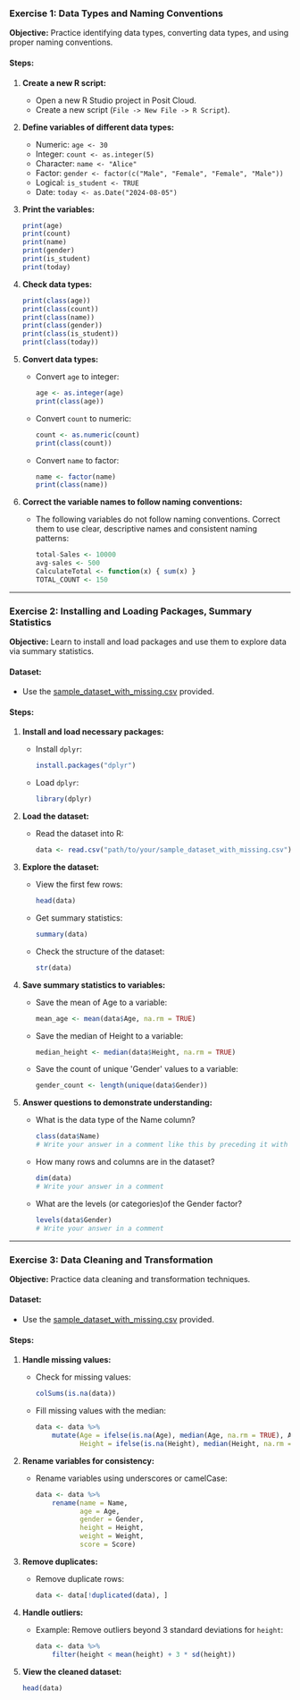 ### Exercise 1: Data Types and Naming Conventions
**Objective:** Practice identifying data types, converting data types, and using proper naming conventions.

#### Steps:
1. **Create a new R script:**
   - Open a new R Studio project in Posit Cloud.
   - Create a new script (`File -> New File -> R Script`).

2. **Define variables of different data types:**
   - Numeric: `age <- 30`
   - Integer: `count <- as.integer(5)`
   - Character: `name <- "Alice"`
   - Factor: `gender <- factor(c("Male", "Female", "Female", "Male"))`
   - Logical: `is_student <- TRUE`
   - Date: `today <- as.Date("2024-08-05")`

3. **Print the variables:**
   ```r
   print(age)
   print(count)
   print(name)
   print(gender)
   print(is_student)
   print(today)
   ```

4. **Check data types:**
   ```r
   print(class(age))
   print(class(count))
   print(class(name))
   print(class(gender))
   print(class(is_student))
   print(class(today))
   ```

5. **Convert data types:**
   - Convert `age` to integer:
     ```r
     age <- as.integer(age)
     print(class(age))
     ```
   - Convert `count` to numeric:
     ```r
     count <- as.numeric(count)
     print(class(count))
     ```
   - Convert `name` to factor:
     ```r
     name <- factor(name)
     print(class(name))
     ```

6. **Correct the variable names to follow naming conventions:**
   - The following variables do not follow naming conventions. Correct them to use clear, descriptive names and consistent naming patterns:
     ```r
     total-Sales <- 10000
     avg-sales <- 500
     CalculateTotal <- function(x) { sum(x) }
     TOTAL_COUNT <- 150
     ```



---

### Exercise 2: Installing and Loading Packages, Summary Statistics
**Objective:** Learn to install and load packages and use them to explore data via summary statistics.

#### Dataset:
- Use the [sample_dataset_with_missing.csv](sandbox:/mnt/data/sample_dataset_with_missing.csv) provided.

#### Steps:
1. **Install and load necessary packages:**
   - Install `dplyr`:
     ```r
     install.packages("dplyr")
     ```
   - Load `dplyr`:
     ```r
     library(dplyr)
     ```

2. **Load the dataset:**
   - Read the dataset into R:
     ```r
     data <- read.csv("path/to/your/sample_dataset_with_missing.csv")
     ```

3. **Explore the dataset:**
   - View the first few rows:
     ```r
     head(data)
     ```
   - Get summary statistics:
     ```r
     summary(data)
     ```
   - Check the structure of the dataset:
     ```r
     str(data)
     ```
4. **Save summary statistics to variables:**
   - Save the mean of Age to a variable:
     ```r
     mean_age <- mean(data$Age, na.rm = TRUE)
     ```
   - Save the median of Height to a variable:
     ```r
     median_height <- median(data$Height, na.rm = TRUE)
     ```
   - Save the count of unique 'Gender' values to a variable:
     ```r
     gender_count <- length(unique(data$Gender))
     ```
5. **Answer questions to demonstrate understanding:**
   - What is the data type of the Name column?
     ```r
     class(data$Name)
     # Write your answer in a comment like this by preceding it with a hashtag.
     ```
   - How many rows and columns are in the dataset?
     ```r
     dim(data)
     # Write your answer in a comment
     ```
   - What are the levels (or categories)of the Gender factor?
     ```r
     levels(data$Gender)
     # Write your answer in a comment
     ```
---

### Exercise 3: Data Cleaning and Transformation
**Objective:** Practice data cleaning and transformation techniques.

#### Dataset:
- Use the [sample_dataset_with_missing.csv](sandbox:/mnt/data/sample_dataset_with_missing.csv) provided.

#### Steps:
1. **Handle missing values:**
   - Check for missing values:
     ```r
     colSums(is.na(data))
     ```
   - Fill missing values with the median:
     ```r
     data <- data %>%
         mutate(Age = ifelse(is.na(Age), median(Age, na.rm = TRUE), Age),
                Height = ifelse(is.na(Height), median(Height, na.rm = TRUE), Height))
     ```

3. **Rename variables for consistency:**
   - Rename variables using underscores or camelCase:
     ```r
     data <- data %>%
         rename(name = Name,
                age = Age,
                gender = Gender,
                height = Height,
                weight = Weight,
                score = Score)
     ```

4. **Remove duplicates:**
   - Remove duplicate rows:
     ```r
     data <- data[!duplicated(data), ]
     ```

5. **Handle outliers:**
   - Example: Remove outliers beyond 3 standard deviations for `height`:
     ```r
     data <- data %>%
         filter(height < mean(height) + 3 * sd(height))
     ```

6. **View the cleaned dataset:**
   ```r
   head(data)
   ```
